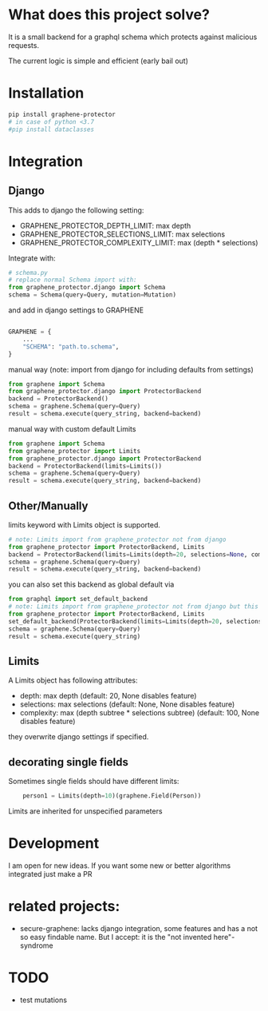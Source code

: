 # What does this project solve?

It is a small backend for a graphql schema which protects against malicious requests.

The current logic is simple and efficient (early bail out)

# Installation

```sh
pip install graphene-protector
# in case of python <3.7
#pip install dataclasses
```

# Integration

## Django

This adds to django the following setting:

-   GRAPHENE_PROTECTOR_DEPTH_LIMIT: max depth
-   GRAPHENE_PROTECTOR_SELECTIONS_LIMIT: max selections
-   GRAPHENE_PROTECTOR_COMPLEXITY_LIMIT: max (depth \* selections)

Integrate with:

```python 3
# schema.py
# replace normal Schema import with:
from graphene_protector.django import Schema
schema = Schema(query=Query, mutation=Mutation)
```

and add in django settings to GRAPHENE

```python 3

GRAPHENE = {
    ...
    "SCHEMA": "path.to.schema",
}
```

manual way (note: import from django for including defaults from settings)

```python 3
from graphene import Schema
from graphene_protector.django import ProtectorBackend
backend = ProtectorBackend()
schema = graphene.Schema(query=Query)
result = schema.execute(query_string, backend=backend)

```

manual way with custom default Limits

```python 3
from graphene import Schema
from graphene_protector import Limits
from graphene_protector.django import ProtectorBackend
backend = ProtectorBackend(limits=Limits())
schema = graphene.Schema(query=Query)
result = schema.execute(query_string, backend=backend)

```

## Other/Manually

limits keyword with Limits object is supported.

```python 3
# note: Limits import from graphene_protector not from django
from graphene_protector import ProtectorBackend, Limits
backend = ProtectorBackend(limits=Limits(depth=20, selections=None, complexity=100))
schema = graphene.Schema(query=Query)
result = schema.execute(query_string, backend=backend)

```

you can also set this backend as global default via
```python 3
from graphql import set_default_backend
# note: Limits import from graphene_protector not from django but this would be possible
from graphene_protector import ProtectorBackend, Limits
set_default_backend(ProtectorBackend(limits=Limits(depth=20, selections=None, complexity=100)))
schema = graphene.Schema(query=Query)
result = schema.execute(query_string)

```

## Limits

A Limits object has following attributes:

-   depth: max depth (default: 20, None disables feature)
-   selections: max selections (default: None, None disables feature)
-   complexity: max (depth subtree \* selections subtree) (default: 100, None disables feature)

they overwrite django settings if specified.

## decorating single fields

Sometimes single fields should have different limits:

```python
    person1 = Limits(depth=10)(graphene.Field(Person))
```

Limits are inherited for unspecified parameters

# Development

I am open for new ideas.
If you want some new or better algorithms integrated just make a PR

# related projects:

-   secure-graphene: lacks django integration, some features and has a not so easy findable name.
    But I accept: it is the "not invented here"-syndrome


# TODO
-   test mutations